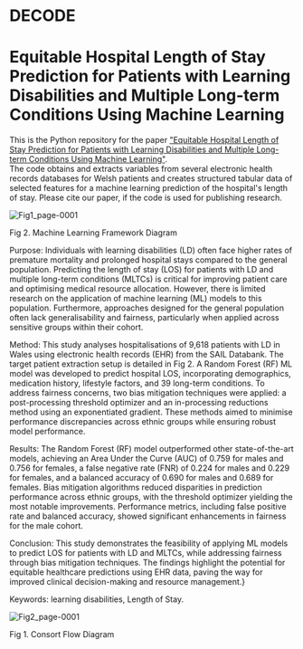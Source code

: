 # DECODE
# Equitable Hospital Length of Stay Prediction for Patients with Learning Disabilities and Multiple Long-term Conditions Using Machine Learning

This is the Python repository for the paper ["Equitable Hospital Length of Stay Prediction for Patients with Learning Disabilities and Multiple Long-term Conditions Using Machine Learning"](https://www.frontiersin.org/journals/digital-health/articles/10.3389/fdgth.2025.1538793/abstract).\
The code obtains and extracts variables from several electronic health records databases for Welsh patients and creates structured tabular data of selected features for a machine learning prediction of the hospital's length of stay.
Please cite our paper, if the code is used for publishing research.

![Fig1_page-0001](https://github.com/user-attachments/assets/75ce3279-7b6c-4375-bc28-f6a87ff3cda3)

Fig 2. Machine Learning Framework Diagram

Purpose:
Individuals with learning disabilities (LD) often face higher rates of premature mortality and prolonged hospital stays compared to the general population. Predicting the length of stay (LOS) for patients with LD and multiple long-term conditions (MLTCs) is critical for improving patient care and optimising medical resource allocation. However, there is limited research on the application of machine learning (ML) models to this population. Furthermore, approaches designed for the general population often lack generalisability and fairness, particularly when applied across sensitive groups within their cohort.

Method:
This study analyses hospitalisations of 9,618 patients with LD in Wales using electronic health records (EHR) from the SAIL Databank. The target patient extraction setup is detailed in Fig 2. A Random Forest (RF) ML model was developed to predict hospital LOS, incorporating demographics, medication history, lifestyle factors, and 39 long-term conditions. To address fairness concerns, two bias mitigation techniques were applied: a post-processing threshold optimizer and an in-processing reductions method using an exponentiated gradient. These methods aimed to minimise performance discrepancies across ethnic groups while ensuring robust model performance.

Results:
The Random Forest (RF) model outperformed other state-of-the-art models, achieving an Area Under the Curve (AUC) of 0.759 for males and 0.756 for females, a false negative rate (FNR) of 0.224 for males and 0.229 for females, and a balanced accuracy of 0.690 for males and 0.689 for females. Bias mitigation algorithms reduced disparities in prediction performance across ethnic groups, with the threshold optimizer yielding the most notable improvements. Performance metrics, including false positive rate and balanced accuracy, showed significant enhancements in fairness for the male cohort.

Conclusion:
This study demonstrates the feasibility of applying ML models to predict LOS for patients with LD and MLTCs, while addressing fairness through bias mitigation techniques. The findings highlight the potential for equitable healthcare predictions using EHR data, paving the way for improved clinical decision-making and resource management.}

Keywords: learning disabilities, Length of Stay.


![Fig2_page-0001](https://github.com/user-attachments/assets/18ebe535-c54c-46b7-8300-bc6b5f27d063)

Fig 1. Consort Flow Diagram

